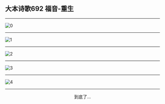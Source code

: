 
## 大本诗歌692 福音-重生
        
<div id="aplayer0"></div>

---

<img alt="0" data-original="https://cdn.jsdelivr.net/gh/k34869/shi/data/d0687/0">

---

<img alt="1" data-original="https://cdn.jsdelivr.net/gh/k34869/shi/data/d0687/1">

---

<img alt="2" data-original="https://cdn.jsdelivr.net/gh/k34869/shi/data/d0687/2">

---

<img alt="3" data-original="https://cdn.jsdelivr.net/gh/k34869/shi/data/d0687/3">

---

<img alt="4" data-original="https://cdn.jsdelivr.net/gh/k34869/shi/data/d0687/4">

---

<p style="text-align: center">到底了...</p>

<script src="/js/dist-view.js"></script>

<script>
MAIN.id = 'd0687';
        
const ap0 = new APlayer({
    container: document.getElementById('aplayer0'),
    volume: 1,
    loop: 'none',
    preload: 'none',
    audio: [{
        name: '大本诗歌692.mp3',
        artist: '大本诗歌',
        url: 'https://res.wx.qq.com/voice/getvoice?mediaid=MzI0NTk3MDM5M18yMjQ3NDk2NDI2',
        cover: '/favicon'
    }]
});
</script>
